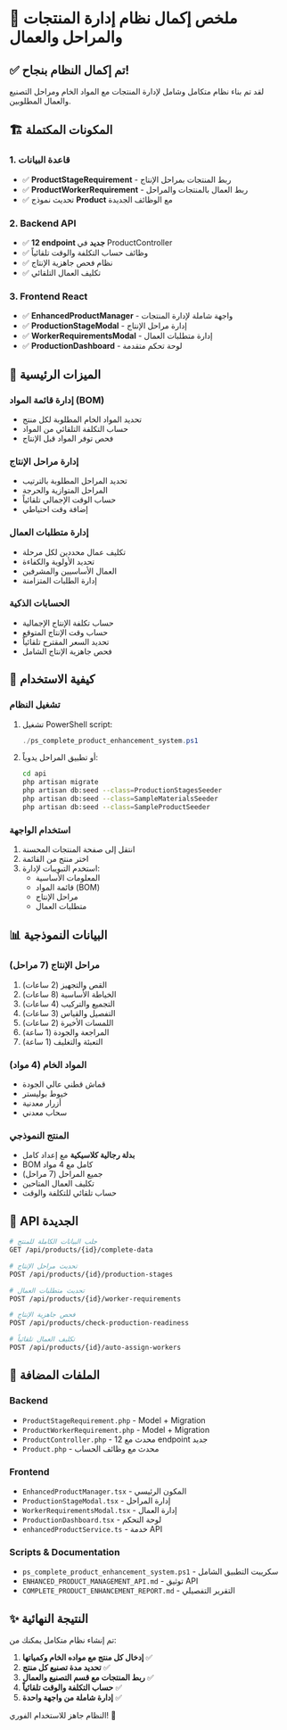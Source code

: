 # 🎉 ملخص إكمال نظام إدارة المنتجات والمراحل والعمال

## ✅ تم إكمال النظام بنجاح!

لقد تم بناء نظام متكامل وشامل لإدارة المنتجات مع المواد الخام ومراحل التصنيع والعمال المطلوبين.

## 🏗️ المكونات المكتملة

### 1. قاعدة البيانات
- ✅ **ProductStageRequirement** - ربط المنتجات بمراحل الإنتاج
- ✅ **ProductWorkerRequirement** - ربط العمال بالمنتجات والمراحل
- ✅ تحديث نموذج **Product** مع الوظائف الجديدة

### 2. Backend API
- ✅ **12 endpoint جديد** في ProductController
- ✅ وظائف حساب التكلفة والوقت تلقائياً
- ✅ نظام فحص جاهزية الإنتاج
- ✅ تكليف العمال التلقائي

### 3. Frontend React
- ✅ **EnhancedProductManager** - واجهة شاملة لإدارة المنتجات
- ✅ **ProductionStageModal** - إدارة مراحل الإنتاج
- ✅ **WorkerRequirementsModal** - إدارة متطلبات العمال
- ✅ **ProductionDashboard** - لوحة تحكم متقدمة

## 🚀 الميزات الرئيسية

### إدارة قائمة المواد (BOM)
- تحديد المواد الخام المطلوبة لكل منتج
- حساب التكلفة التلقائي من المواد
- فحص توفر المواد قبل الإنتاج

### إدارة مراحل الإنتاج
- تحديد المراحل المطلوبة بالترتيب
- المراحل المتوازية والحرجة
- حساب الوقت الإجمالي تلقائياً
- إضافة وقت احتياطي

### إدارة متطلبات العمال
- تكليف عمال محددين لكل مرحلة
- تحديد الأولوية والكفاءة
- العمال الأساسيين والمشرفين
- إدارة الطلبات المتزامنة

### الحسابات الذكية
- حساب تكلفة الإنتاج الإجمالية
- حساب وقت الإنتاج المتوقع
- تحديد السعر المقترح تلقائياً
- فحص جاهزية الإنتاج الشامل

## 🔧 كيفية الاستخدام

### تشغيل النظام
1. تشغيل PowerShell script:
   ```powershell
   ./ps_complete_product_enhancement_system.ps1
   ```

2. أو تطبيق المراحل يدوياً:
   ```bash
   cd api
   php artisan migrate
   php artisan db:seed --class=ProductionStagesSeeder
   php artisan db:seed --class=SampleMaterialsSeeder
   php artisan db:seed --class=SampleProductSeeder
   ```

### استخدام الواجهة
1. انتقل إلى صفحة المنتجات المحسنة
2. اختر منتج من القائمة
3. استخدم التبويبات لإدارة:
   - المعلومات الأساسية
   - قائمة المواد (BOM)
   - مراحل الإنتاج
   - متطلبات العمال

## 📊 البيانات النموذجية

### مراحل الإنتاج (7 مراحل)
1. القص والتجهيز (2 ساعات)
2. الخياطة الأساسية (8 ساعات)
3. التجميع والتركيب (4 ساعات)
4. التفصيل والقياس (3 ساعات)
5. اللمسات الأخيرة (2 ساعات)
6. المراجعة والجودة (1 ساعة)
7. التعبئة والتغليف (1 ساعة)

### المواد الخام (4 مواد)
- قماش قطني عالي الجودة
- خيوط بوليستر
- أزرار معدنية
- سحاب معدني

### المنتج النموذجي
- **بدلة رجالية كلاسيكية** مع إعداد كامل
- BOM كامل مع 4 مواد
- جميع المراحل (7 مراحل)
- تكليف العمال المتاحين
- حساب تلقائي للتكلفة والوقت

## 🔗 API الجديدة

```bash
# جلب البيانات الكاملة للمنتج
GET /api/products/{id}/complete-data

# تحديث مراحل الإنتاج
POST /api/products/{id}/production-stages

# تحديث متطلبات العمال
POST /api/products/{id}/worker-requirements

# فحص جاهزية الإنتاج
POST /api/products/check-production-readiness

# تكليف العمال تلقائياً
POST /api/products/{id}/auto-assign-workers
```

## 📁 الملفات المضافة

### Backend
- `ProductStageRequirement.php` - Model + Migration
- `ProductWorkerRequirement.php` - Model + Migration
- `ProductController.php` - محدث مع 12 endpoint جديد
- `Product.php` - محدث مع وظائف الحساب

### Frontend
- `EnhancedProductManager.tsx` - المكون الرئيسي
- `ProductionStageModal.tsx` - إدارة المراحل
- `WorkerRequirementsModal.tsx` - إدارة العمال
- `ProductionDashboard.tsx` - لوحة التحكم
- `enhancedProductService.ts` - خدمة API

### Scripts & Documentation
- `ps_complete_product_enhancement_system.ps1` - سكريبت التطبيق الشامل
- `ENHANCED_PRODUCT_MANAGEMENT_API.md` - توثيق API
- `COMPLETE_PRODUCT_ENHANCEMENT_REPORT.md` - التقرير التفصيلي

## ✨ النتيجة النهائية

تم إنشاء نظام متكامل يمكنك من:

1. **إدخال كل منتج مع مواده الخام وكمياتها** ✅
2. **تحديد مدة تصنيع كل منتج** ✅
3. **ربط المنتجات مع قسم التصنيع والعمال** ✅
4. **حساب التكلفة والوقت تلقائياً** ✅
5. **إدارة شاملة من واجهة واحدة** ✅

النظام جاهز للاستخدام الفوري! 🎉